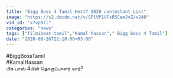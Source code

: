 ```yaml
---
title: "Bigg Boss 4 Tamil Host? 2020 contestant List"
image: "https://s2.dmcdn.net/v/SPlVP1VFsR5CemJvZ/x240"
vid_id: "x7vp9ll"
categories: "news"
tags: ["filmibeat-tamil","Kamal hassan"," Bigg boss 4 Tamil"]
date: "2020-08-26T22:18:06+03:00"
---
```

#BiggBossTamil  <br>#KamalHassan  <br>பிக் பாஸ் 4யின் தொகுப்பாளர் யார்?   <br>
